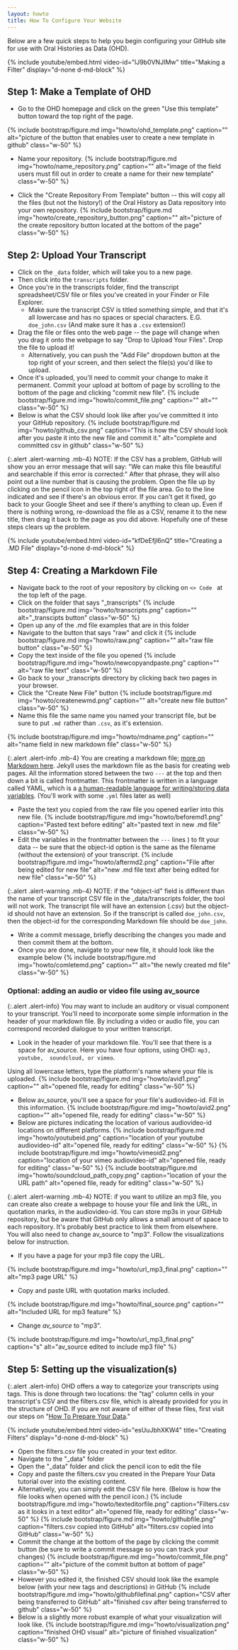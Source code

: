 ```yaml
---
layout: howto
title: How To Configure Your Website
---
```


Below are a few quick steps to help you begin configuring your GitHub site for use with Oral Histories as Data (OHD). 

{% include youtube/embed.html  video-id="lJ9b0VNJIMw" title="Making a Filter" display="d-none d-md-block" %}
## Step 1: Make a Template of OHD

- Go to the OHD homepage and click on the green "Use this template" button toward the top right of the page. 

{% include bootstrap/figure.md img="howto/ohd_template.png" caption="" alt="picture of the button that enables user to create a new template in github" class="w-50" %}

- Name your repository.
{% include bootstrap/figure.md img="howto/name_repository.png" caption="" alt="image of the field users must fill out in order to create a name for their new template" class="w-50" %}

- Click the "Create Repository From Template" button -- this will copy all the files (but not the history!) of the Oral History as Data repository into your own repository. 
{% include bootstrap/figure.md img="howto/create_repository_button.png" caption="" alt="picture of the create repository button located at the bottom of the page" class="w-50" %}

## Step 2: Upload Your Transcript

- Click on the `_data` folder, which will take you to a new page. 
- Then click into the `transcripts` folder.   
- Once you're in the transcripts folder, find the transcript spreadsheet/CSV file or files you've created in your Finder or File Explorer. 
    - Make sure the transcript CSV is titled something simple, and that it's all lowercase and has no spaces or special characters. E.G. `doe_john.csv` (And make sure it has a `.csv` extension!)
- Drag the file or files onto the web page -- the page will change when you drag it onto the webpage to say "Drop to Upload Your Files". Drop the file to upload it!
    - Alternatively, you can push the "Add File" dropdown button at the top right of your screen, and then select the file(s) you'd like to upload.
- Once it's uploaded, you'll need to commit your change to make it permanent. Commit your upload at bottom of page by scrolling to the bottom of the page and clicking "commit new file". 
{% include bootstrap/figure.md img="howto/commit_file.png" caption="" alt="" class="w-50" %}
- Below is what the CSV should look like after you've committed it into your GitHub repository. 
{% include bootstrap/figure.md img="howto/github_csv.png" caption="This is how the CSV should look after you paste it into the new file and commit it." alt="complete and committed csv in github" class="w-50" %}


{:.alert .alert-warning .mb-4}
NOTE: If the CSV has a problem, GitHub will show you an error message that will say: "We can make this file beautiful and searchable if this error is corrected:" After that phrase, they will also point out a line number that is causing the problem. Open the file up by clicking on the pencil icon in the top right of the file area. Go to the line indicated and see if there's an obvious error. If you can't get it fixed, go back to your Google Sheet and see if there's anything to clean up. Even if there is nothing wrong, re-download the file as a CSV, rename it to the new title, then drag it back to the page as you did above. Hopefully one of these steps clears up the problem. 

{% include youtube/embed.html  video-id="kfDeEfjl6nQ" title="Creating a .MD File" display="d-none d-md-block" %}
## Step 4: Creating a Markdown File

- Navigate back to the root of your repository by clicking on `<> Code ` at the top left of the page.
- Click on the folder that says "_transcripts" 
{% include bootstrap/figure.md img="howto/transcripts.png" caption="" alt="_transcipts button" class="w-50" %}
- Open up any of the .md file examples that are in this folder
- Navigate to the button that says "raw" and click it
{% include bootstrap/figure.md img="howto/raw.png" caption="" alt="raw file button" class="w-50" %}
- Copy the text inside of the file you opened
{% include bootstrap/figure.md img="howto/newcopyandpaste.png" caption="" alt="raw file text" class="w-50" %}
- Go back to your _transcripts directory by clicking back two pages in your browser.
- Click the "Create New File" button
{% include bootstrap/figure.md img="howto/createnewmd.png" caption="" alt="create new file button" class="w-50" %}
- Name this file the same name you named your transcript file, but be sure to put `.md `rather than `.csv`, as it's extension.  

{% include bootstrap/figure.md img="howto/mdname.png" caption="" alt="name field in new markdown file" class="w-50" %}

{:.alert .alert-info .mb-4}
You are creating a markdown file; [more on Markdown here](https://www.markdownguide.org/). 
Jekyll uses the markdown file as the basis for creating web pages. All the information stored between the two `---` at the top and then down a bit is called frontmatter. This frontmatter is written in a language called YAML, which is a [a human-readable language for writing/storing data variables](https://en.wikipedia.org/wiki/YAML). (You'll work with some `.yml` files later as well)

- Paste the text you copied from the raw file you opened earlier into this new file.
{% include bootstrap/figure.md img="howto/beforemd1.png" caption="Pasted text before editing" alt="pasted text in new .md file" class="w-50" %}
- Edit the variables in the frontmatter between the `---` lines ) to fit your data -- be sure that the object-id option is the same as the filename (without the extension) of your transcript. 
{% include bootstrap/figure.md img="howto/aftermd2.png" caption="File after being edited for new file" alt="new .md file text after being edited for new file" class="w-50" %}

{:.alert .alert-warning .mb-4}
NOTE: if the "object-id" field is different than the name of your transcript CSV file in the _data/transcripts folder, the tool will not work. The transcript file will have an extension (.csv) but the object-id should not have an extension. So if the transcript is called `doe_john.csv`, then the object-id for the corresponding Markdown file should be `doe_john`.

- Write a commit message, briefly describing the changes you made and then commit them at the bottom.
- Once you are done, navigate to your new file, it should look like the example below
{% include bootstrap/figure.md img="howto/comletemd.png" caption="" alt="the newly created md file" class="w-50" %}

### Optional: adding an audio or video file using av_source

{:.alert .alert-info}
You may want to include an auditory or visual component to your transcript. You'll need to incorporate some simple information in the header of your markdown file. By including a video or audio file, you can correspond recorded dialogue to your written transcript. 

- Look in the header of your markdown file. You'll see that there is a space for av_source. Here you have four options, using OHD: `mp3, youtube,  soundcloud, or vimeo`. 

Using all lowercase letters, type the platform's name where your file is uploaded. 
{% include bootstrap/figure.md img="howto/avid1.png" caption="" alt="opened file, ready for editing" class="w-50" %}
- Below av_source, you'll see a space for your file's audiovideo-id. Fill in this information. 
{% include bootstrap/figure.md img="howto/avid2.png" caption="" alt="opened file, ready for editing" class="w-50" %}
- Below are pictures indicating the location of various audiovideo-id locations on different platforms. 
{% include bootstrap/figure.md img="howto/youtubeid.png" caption="location of your youtube audiovideo-id" alt="opened file, ready for editing" class="w-50" %}
{% include bootstrap/figure.md img="howto/vimeoid2.png" caption="location of your vimeo audiovideo-id" alt="opened file, ready for editing" class="w-50" %}
{% include bootstrap/figure.md img="howto/soundcloud_path_copy.png" caption="location of your the URL path" alt="opened file, ready for editing" class="w-50" %}


{:.alert .alert-warning .mb-4}
NOTE: if you want to utilize an mp3 file, you can create also create a webpage to house your file and link the URL, in quotation marks, in the audiovideo-id. You can store mp3s in your GitHub repository, but be aware that GitHub only allows a small amount of space to each repository. It's probably best practice to link them from elsewhere. You will also need to change av_source to "mp3". Follow the visualizations below for instruction. 

- If you have a page for your mp3 file copy the URL. 

{% include bootstrap/figure.md img="howto/url_mp3_final.png" caption="" alt="mp3 page URL" %}

- Copy and paste URL with quotation marks included. 

{% include bootstrap/figure.md img="howto/final_source.png" caption="" alt="Included URL for mp3 feature" %}

- Change *av_source* to "mp3". 

{% include bootstrap/figure.md img="howto/url_mp3_final.png" caption="s" alt="av_source edited to include mp3 file" %}



## Step 5: Setting up the visualization(s)

{:.alert .alert-info}
OHD offers a way to categorize your transcripts using tags. This is done through two locations: the "tag" column cells in your transcript's CSV and the filters.csv file, which is already provided for you in the structure of OHD. If you are not aware of either of these files, first visit our steps on "[How To Prepare Your Data](prepareyourdata.html)." 


{% include youtube/embed.html  video-id="esUuJbhXKW4" title="Creating Filters" display="d-none d-md-block" %}
- Open the filters.csv file you created in your text editor. 
- Navigate to the "_data" folder 
- Open the "_data" folder and click the pencil icon to edit the file
- Copy and paste the filters.csv you created in the Prepare Your Data tutorial over into the existing content. 
- Alternatively, you can simply edit the CSV file here. (Below is how the file looks when opened with the pencil icon.)
{% include bootstrap/figure.md img="howto/texteditorfile.png" caption="Filters.csv as it looks in a text editor" alt="opened file, ready for editing" class="w-50" %}
{% include bootstrap/figure.md img="howto/githubfile.png" caption="filters.csv copied into GitHub" alt="filters.csv copied into GitHub" class="w-50" %}
- Commit the change at the bottom of the page by clicking the commit button (be sure to write a commit message so you can track your changes)
{% include bootstrap/figure.md img="howto/commit_file.png" caption="" alt="picture of the commit button at bottom of page" class="w-50" %}
- However you edited it, the finished CSV should look like the example below (with your new tags and descriptions) in GitHub
{% include bootstrap/figure.md img="howto/githubfilefinal.png" caption="CSV after being transferred to GitHub" alt="finished csv after being transferred to github" class="w-50" %}
- Below is a slightly more robust example of what your visualization will look like. 
{% include bootstrap/figure.md img="howto/visualization.png" caption="finished OHD visual" alt="picture of finished visualization" class="w-50" %}





